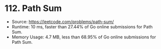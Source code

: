 # 112. Path Sum

- Source: https://leetcode.com/problems/path-sum/
- Runtime: 10 ms, faster than 27.44% of Go online submissions for Path Sum.
- Memory Usage: 4.7 MB, less than 68.95% of Go online submissions for Path Sum.